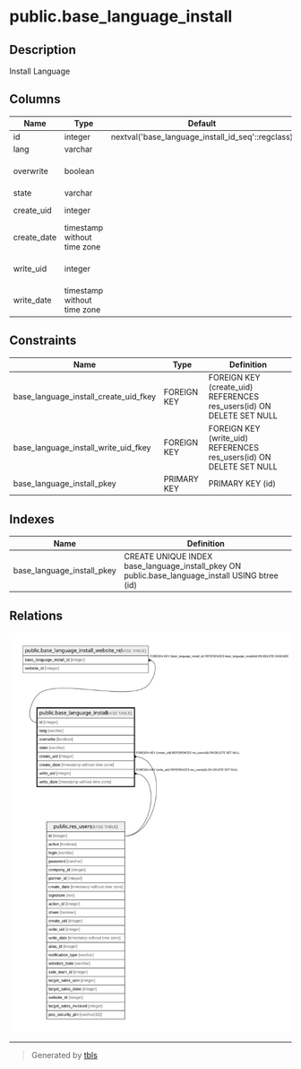 # public.base_language_install

## Description

Install Language

## Columns

| Name | Type | Default | Nullable | Children | Parents | Comment |
| ---- | ---- | ------- | -------- | -------- | ------- | ------- |
| id | integer | nextval('base_language_install_id_seq'::regclass) | false | [public.base_language_install_website_rel](public.base_language_install_website_rel.md) |  |  |
| lang | varchar |  | false |  |  | Language |
| overwrite | boolean |  | true |  |  | Overwrite Existing Terms |
| state | varchar |  | true |  |  | Status |
| create_uid | integer |  | true |  | [public.res_users](public.res_users.md) | Created by |
| create_date | timestamp without time zone |  | true |  |  | Created on |
| write_uid | integer |  | true |  | [public.res_users](public.res_users.md) | Last Updated by |
| write_date | timestamp without time zone |  | true |  |  | Last Updated on |

## Constraints

| Name | Type | Definition |
| ---- | ---- | ---------- |
| base_language_install_create_uid_fkey | FOREIGN KEY | FOREIGN KEY (create_uid) REFERENCES res_users(id) ON DELETE SET NULL |
| base_language_install_write_uid_fkey | FOREIGN KEY | FOREIGN KEY (write_uid) REFERENCES res_users(id) ON DELETE SET NULL |
| base_language_install_pkey | PRIMARY KEY | PRIMARY KEY (id) |

## Indexes

| Name | Definition |
| ---- | ---------- |
| base_language_install_pkey | CREATE UNIQUE INDEX base_language_install_pkey ON public.base_language_install USING btree (id) |

## Relations

![er](public.base_language_install.svg)

---

> Generated by [tbls](https://github.com/k1LoW/tbls)
